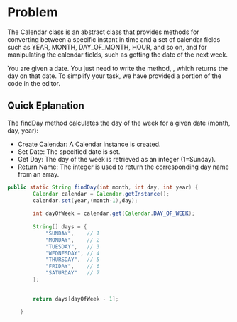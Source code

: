 # Problem
The Calendar class is an abstract class that provides methods for converting between a specific instant in time and a set of calendar fields such as YEAR, MONTH, DAY_OF_MONTH, HOUR, and so on, and for manipulating the calendar fields, such as getting the date of the next week.

You are given a date. You just need to write the method, , which returns the day on that date. To simplify your task, we have provided a portion of the code in the editor.

## Quick Eplanation
The findDay method calculates the day of the week for a given date (month, day, year):

* Create Calendar: A Calendar instance is created.
* Set Date: The specified date is set.
* Get Day: The day of the week is retrieved as an integer (1=Sunday).
* Return Name: The integer is used to return the corresponding day name from an array.

```java
public static String findDay(int month, int day, int year) {
        Calendar calendar = Calendar.getInstance();
        calendar.set(year,(month-1),day);
        
        int dayOfWeek = calendar.get(Calendar.DAY_OF_WEEK);
        
        String[] days = {
            "SUNDAY",    // 1
            "MONDAY",    // 2
            "TUESDAY",   // 3
            "WEDNESDAY", // 4
            "THURSDAY",  // 5
            "FRIDAY",    // 6
            "SATURDAY"   // 7
        };

        
        return days[dayOfWeek - 1];

    }
```
